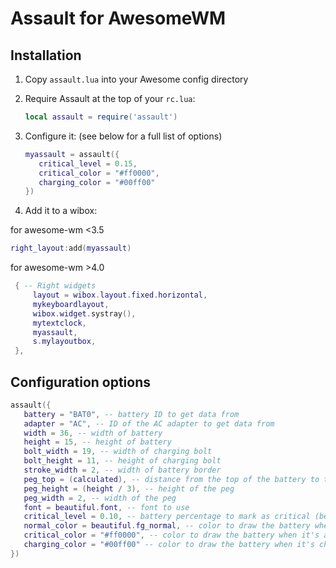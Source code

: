 Assault for AwesomeWM
=====================

Installation
------------

1. Copy `assault.lua` into your Awesome config directory

2. Require Assault at the top of your `rc.lua`:

   ```lua
   local assault = require('assault')
   ```

3. Configure it: (see below for a full list of options)

   ```lua
   myassault = assault({
      critical_level = 0.15,
      critical_color = "#ff0000",
      charging_color = "#00ff00"
   })
   ```

4. Add it to a wibox:

for awesome-wm <3.5

   ```lua
   right_layout:add(myassault) 
   ```

for awesome-wm >4.0

   ```lua
    { -- Right widgets
        layout = wibox.layout.fixed.horizontal,
        mykeyboardlayout,
        wibox.widget.systray(),
        mytextclock,
        myassault,
        s.mylayoutbox,
    },
   ```

Configuration options
---------------------

```lua
assault({
   battery = "BAT0", -- battery ID to get data from
   adapter = "AC", -- ID of the AC adapter to get data from
   width = 36, -- width of battery
   height = 15, -- height of battery
   bolt_width = 19, -- width of charging bolt
   bolt_height = 11, -- height of charging bolt
   stroke_width = 2, -- width of battery border
   peg_top = (calculated), -- distance from the top of the battery to the start of the peg
   peg_height = (height / 3), -- height of the peg
   peg_width = 2, -- width of the peg
   font = beautiful.font, -- font to use
   critical_level = 0.10, -- battery percentage to mark as critical (between 0 and 1, default is 10%)
   normal_color = beautiful.fg_normal, -- color to draw the battery when it's discharging
   critical_color = "#ff0000", -- color to draw the battery when it's at critical level
   charging_color = "#00ff00" -- color to draw the battery when it's charging
})
```
